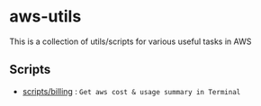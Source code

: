# aws-utils
This is a collection of utils/scripts for various useful tasks in AWS

## Scripts
- [scripts/billing](scripts/billing/) : `Get aws cost & usage summary in Terminal`

